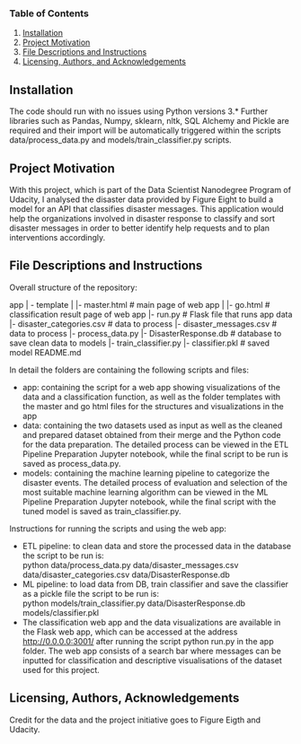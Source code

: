 

### Table of Contents

1. [Installation](#installation)
2. [Project Motivation](#motivation)
3. [File Descriptions and Instructions](#files)
4. [Licensing, Authors, and Acknowledgements](#licensing)

## Installation <a name="installation"></a>

The code should run with no issues using Python versions 3.* Further libraries such as Pandas, Numpy, sklearn, nltk, SQL Alchemy and Pickle are required and their import will be automatically triggered within the scripts data/process_data.py and models/train_classifier.py scripts.

## Project Motivation<a name="motivation"></a>

With this project, which is part of the Data Scientist Nanodegree Program of Udacity, I analysed the disaster data provided by Figure Eight to build a model for an API that classifies disaster messages. This application would help the organizations involved in disaster response to classify and sort disaster messages in order to better identify help requests and to plan interventions accordingly.

## File Descriptions and Instructions <a name="files"></a>

Overall structure of the repository:

app
| - template
| |- master.html # main page of web app
| |- go.html # classification result page of web app
|- run.py # Flask file that runs app
data
|- disaster_categories.csv # data to process
|- disaster_messages.csv # data to process
|- process_data.py
|- DisasterResponse.db # database to save clean data to
models
|- train_classifier.py
|- classifier.pkl # saved model
README.md

In detail the folders are containing the following scripts and files: 
- app: containing the script for a web app showing visualizations of the data and a classification function, as well as the folder templates with the master and go html files for the structures and visualizations in the app
- data: containing the two datasets used as input as well as the cleaned and prepared dataset obtained from their merge and the Python code for the data preparation. The detailed process can be viewed in the ETL Pipeline Preparation Jupyter notebook, while the final script to be run is saved as process_data.py.
- models: containing the machine learning pipeline to categorize the disaster events. The detailed process of evaluation and selection of the most suitable machine learning algorithm can be viewed in the ML Pipeline Preparation Jupyter notebook, while the final script with the tuned model is saved as train_classifier.py.

Instructions for running the scripts and using the web app:

- ETL pipeline: to clean data and store the processed data in the database the script to be run is: <br>python data/process_data.py data/disaster_messages.csv data/disaster_categories.csv data/DisasterResponse.db
- ML pipeline: to load data from DB, train classifier and save the classifier as a pickle file the script to be run is: <br>python models/train_classifier.py data/DisasterResponse.db models/classifier.pkl
- The classification web app and the data visualizations are available in the Flask web app, which can be accessed at the address http://0.0.0.0:3001/ after running the script     python run.py in the app folder.
  The web app consists of a search bar where messages can be inputted for classification and descriptive visualisations of the dataset used for this project.

## Licensing, Authors, Acknowledgements<a name="licensing"></a>

Credit for the data and the project initiative goes to Figure Eigth and Udacity.

